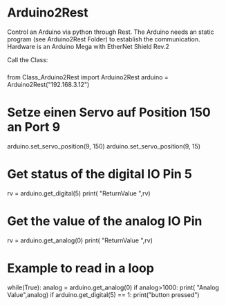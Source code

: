 # Arduino2Rest
Control an Arduino via python through Rest. 
The Arduino needs an static program (see Arduino2Rest Folder) to establish the communication. 
Hardware is an Arduino Mega with EtherNet Shield Rev.2

Call the Class:

###
from Class_Arduino2Rest import Arduino2Rest
arduino = Arduino2Rest("192.168.3.12")

# Setze einen Servo auf Position 150 an Port 9
arduino.set_servo_position(9, 150)
arduino.set_servo_position(9, 15)

# Get status of the digital IO Pin 5
rv = arduino.get_digital(5)
print( "ReturnValue ",rv)

# Get the value of the analog IO Pin 
rv = arduino.get_analog(0)
print( "ReturnValue ",rv)

# Example to read in a loop
while(True):
    analog = arduino.get_analog(0)
    if analog>1000:
        print( "Analog Value",analog)
    if arduino.get_digital(5) == 1:
        print("button pressed")
